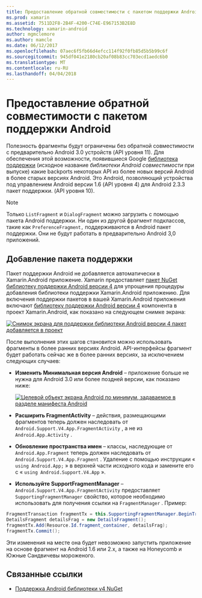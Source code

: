 ```yaml
---
title: Предоставление обратной совместимости с пакетом поддержки Android
ms.prod: xamarin
ms.assetid: 7511D2F8-2B4F-4200-C74E-E967153B2E8D
ms.technology: xamarin-android
author: mgmclemore
ms.author: mamcle
ms.date: 06/12/2017
ms.openlocfilehash: 07aec6f5fb66d4efcc114f92f0fb85d5b5b99c6f
ms.sourcegitcommit: 945df041e2180cb20af08b83cc703ecd1aedc6b0
ms.translationtype: MT
ms.contentlocale: ru-RU
ms.lasthandoff: 04/04/2018
---
```

# <a name="providing-backwards-compatibility-with-the-android-support-package"></a>Предоставление обратной совместимости с пакетом поддержки Android

Полезность фрагменты будут ограничены без обратной совместимости с предварительно Android 3.0 устройств (API уровня 11). Для обеспечения этой возможности, появившиеся Google [библиотека поддержки](http://developer.android.com/sdk/compatibility-library.html) (исходное название *библиотеки Android совместимости* при выпуске) какие backports некоторых API из более новых версий Android в более старых версиях Android. Это Android, позволяющий устройства под управлением Android версии 1.6 (API уровня 4) для Android 2.3.3 пакет поддержки. (API уровня 10).

> [!NOTE]
> Только `ListFragment` и `DialogFragment` можно загрузить с помощью пакета Android поддержки. Ни один из другой фрагмент подклассов, такие как `PreferenceFragment,` поддерживаются в Android пакет поддержки. Они не будут работать в предварительно Android 3,0 приложений. 


## <a name="adding-the-support-package"></a>Добавление пакета поддержки

Пакет поддержки Android не добавляется автоматически в Xamarin.Android приложение. Xamarin предоставляет [пакет NuGet библиотеку поддержки Android версии 4](https://www.nuget.org/packages/Xamarin.Android.Support.v4/) для упрощения процедуры добавления библиотеки поддержки Xamarin.Android приложению. Для включения поддержки пакетов в вашей Xamarin.Android приложения включают [библиотеку поддержки Android версии 4](https://www.nuget.org/packages/Xamarin.Android.Support.v4/) компонента в проект Xamarin.Android, как показано на следующем снимке экрана: 

[![Снимок экрана для поддержки библиотеки Android версии 4 пакет добавляется в проект](providing-backwards-compatibility-images/02-sml.png)](providing-backwards-compatibility-images/02.png#lightbox)

После выполнения этих шагов становится можно использовать фрагменты в более ранних версиях Android. API-интерфейсы фрагмент будет работать сейчас же в более ранних версиях, за исключением следующих случаев: 

-   **Изменить Минимальная версия Android** &ndash; приложение больше не нужна для Android 3.0 или более поздней версии, как показано ниже: 

    [![Целевой объект экрана Android по минимум, задаваемое в разделе манифеста Android](providing-backwards-compatibility-images/03-sml.png)](providing-backwards-compatibility-images/03.png#lightbox)

-   **Расширить FragmentActivity** &ndash; действия, размещающими фрагментов теперь должен наследовать от `Android.Support.V4.App.FragmentActivity` , а не из `Android.App.Activity` . 

-   **Обновление пространства имен** &ndash; классы, наследующие от `Android.App.Fragment` теперь должен наследовать от `Android.Support.V4.App.Fragment` . Удаление с помощью инструкции « `using Android.App;` » в верхней части исходного кода и замените его с « `using Android.Support.V4.App` ». 

-   **Используйте SupportFragmentManager** &ndash; `Android.Support.V4.App.FragmentActivity` предоставляет `SupportingFragmentManager` свойство, которое необходимо использовать для получения ссылки на `FragmentManager` . Пример: 

```csharp
FragmentTransaction fragmentTx = this.SupportingFragmentManager.BeginTransaction();
DetailsFragment detailsFrag = new DetailsFragment();
fragmentTx.Add(Resource.Id.fragment_container, detailsFrag);
fragmentTx.Commit();
```

Эти изменения на месте она будет невозможно запустить приложение на основе фрагмент на Android 1.6 или 2.x, а также на Honeycomb и Южные Сандвичевы мороженого. 


## <a name="related-links"></a>Связанные ссылки

- [Поддержка Android библиотеки v4 NuGet](https://www.nuget.org/packages/Xamarin.Android.Support.v4/)
